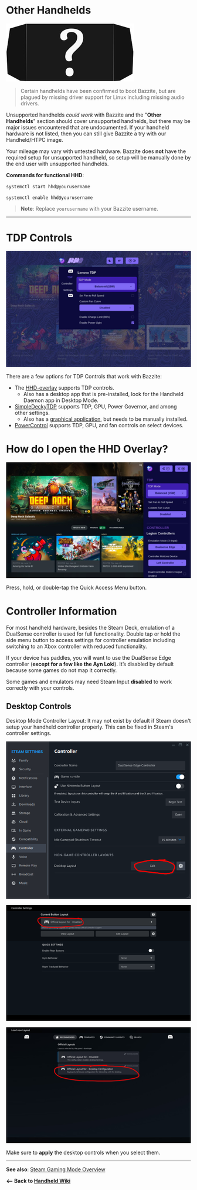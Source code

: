 <!-- ANCHOR: METADATA -->
<!--{"url_discourse": "https://universal-blue.discourse.group/docs?topic=2415", "fetched_at": "2024-09-03 16:43:17.984951+00:00"}-->
<!-- ANCHOR_END: METADATA -->

# Other Handhelds

![generic handheld|348x158, 100%](../../img/nHTQWuYmq5eTpxAVwql3IPlJlg5.jpeg)

>Certain handhelds have been confirmed to boot Bazzite, but are plagued by missing driver support for Linux including missing audio drivers.

Unsupported handhelds *could work* with Bazzite and the "**Other Handhelds**" section should cover unsupported handhelds, but there may be major issues encountered that are undocumented.  If your handheld hardware is not listed, then you can still give Bazzite a try with our Handheld/HTPC image.  

Your mileage may vary with untested hardware.  Bazzite does **not** have the required setup for unsupported handheld, so setup will be manually done by the end user with unsupported handhelds.

**Commands for functional HHD**:

```command
systemctl start hhd@yourusername
```

```command
systemctl enable hhd@yourusername
```
>**Note**: Replace `yourusername` with your Bazzite username.

<hr>

# TDP Controls

![TDP|690x431, 75%](../../img/ngp2BrayDZY50JGSQRDaJadXoke.jpeg)

There are a few options for TDP Controls that work with Bazzite:

* The [HHD-overlay](https://github.com/hhd-dev/hhd/blob/master/readme.md) supports TDP controls.
  * Also has a desktop app that is pre-installed, look for the Handheld Daemon app in Desktop Mode.
* [SimpleDeckyTDP](https://github.com/aarron-lee/SimpleDeckyTDP) supports TDP, GPU, Power Governor, and among other settings.
  * Also has a [graphical application](https://github.com/aarron-lee/SimpleDeckyTDP-Desktop), but needs to be manually installed.
* [PowerControl](https://github.com/mengmeet/PowerControl) supports TDP, GPU, and fan controls on select devices.

# How do I open the HHD Overlay?

![Overlay|690x431, 75%](../../img/lmBCzvMHEetrpzRze6RjfSejrZq.jpeg)

Press, hold, or double-tap the Quick Access Menu button.

# Controller Information

For most handheld hardware, besides the Steam Deck, emulation of a DualSense controller is used for full functionality. Double tap or hold the side menu button to access settings for controller emulation including switching to an Xbox controller with reduced functionality.

If your device has paddles, you will want to use the DualSense Edge controller (**except for a few like the Ayn Loki**). It’s disabled by default because some games do not map it correctly.

Some games and emulators may need Steam Input **disabled** to work correctly with your controls.

## Desktop Controls

Desktop Mode Controller Layout:  It may not exist by default if Steam doesn't setup your handheld controller properly.  This can be fixed in Steam's controller settings.

![desktop_controls_step_1|588x500, 75%](../../img/tGD8H8twME3FF862sBVJiwr3zvT.png)

![desktop_controls_step_2|690x431, 75%](../../img/q6X1XGTz9cizu5i5oXudSZbQaqg.png)

![desktop_controls_step_3|690x431, 75%](../../img/wEaGGVTtdZm3Aln3H3SaXI0rBLt.jpeg)

Make sure to **apply** the desktop controls when you select them.

<hr>

**See also**: [Steam Gaming Mode Overview](https://universal-blue.discourse.group/docs?topic=37)

**<-- Back to [Handheld Wiki](https://universal-blue.discourse.group/docs?topic=1038)**